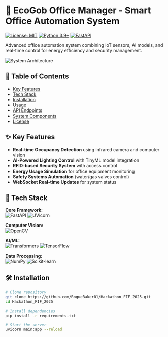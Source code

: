 # 🏢 EcoGob Office Manager - Smart Office Automation System

[![License: MIT](https://img.shields.io/badge/License-MIT-yellow.svg)](https://opensource.org/licenses/MIT)
[![Python 3.9+](https://img.shields.io/badge/Python-3.9%2B-blue.svg)](https://www.python.org/)
[![FastAPI](https://img.shields.io/badge/FastAPI-0.68.0-green.svg)](https://fastapi.tiangolo.com/)

Advanced office automation system combining IoT sensors, AI models, and real-time control for energy efficiency and security management.

![System Architecture](assets/architecture-diagram.png) <!-- Add actual diagram if available -->

## 📖 Table of Contents
- [Key Features](#-key-features)
- [Tech Stack](#-tech-stack)
- [Installation](#-installation)
- [Usage](#-usage)
- [API Endpoints](#-api-endpoints)
- [System Components](#-system-components)
- [License](#-license)

## ✨ Key Features
- **Real-time Occupancy Detection** using infrared camera and computer vision
- **AI-Powered Lighting Control** with TinyML model integration
- **RFID-based Security System** with access control
- **Energy Usage Simulation** for office equipment monitoring
- **Safety Systems Automation** (water/gas valves control)
- **WebSocket Real-time Updates** for system status

## 🔧 Tech Stack
**Core Framework:**  
![FastAPI](https://img.shields.io/badge/FastAPI-009688?style=flat&logo=fastapi&logoColor=white)
![UVicorn](https://img.shields.io/badge/UVicorn-499848?style=flat&logo=uvicorn&logoColor=white)

**Computer Vision:**  
![OpenCV](https://img.shields.io/badge/OpenCV-5C3EE8?style=flat&logo=opencv&logoColor=white)

**AI/ML:**  
![Transformers](https://img.shields.io/badge/🤗_Transformers-FFD21E?style=flat)
![TensorFlow](https://img.shields.io/badge/TensorFlow-FF6F00?style=flat&logo=tensorflow&logoColor=white)

**Data Processing:**  
![NumPy](https://img.shields.io/badge/NumPy-013243?style=flat&logo=numpy&logoColor=white)
![Scikit-learn](https://img.shields.io/badge/Scikit_learn-F7931E?style=flat&logo=scikitlearn&logoColor=white)

## 🛠️ Installation
```bash
# Clone repository
git clone https://github.com/RogueBaker01/Hackathon_FIF_2025.git
cd Hackathon_FIF_2025

# Install dependencies
pip install -r requirements.txt

# Start the server
uvicorn main:app --reload
